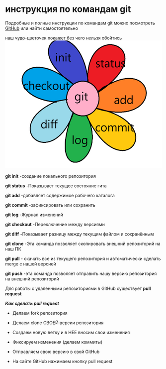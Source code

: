 # инструкция по командам git

Подробные и полные инструкции по командам git можно посмотреть [GitHub](https://github.com/) или найти самостоятельно


наш чудо-цветочек покажет без чего нельзя обойтись ![цветочек](цветочек.png)

**git init** -создание локального репозитория

**git status** -Показывает текущее состояние гита

**git add** -добавляет содержимое рабочего каталога

**git commit** -зафиксировать или сохранить

**git log** -Журнал изменений

**git checkout** -Переключение между версиями

**git diff** -Показывает разницу между текущим файлом
и сохранённым

**git clone** -Эта команда позволяет скопировать внешний репозиторий на наш ПК

**git pull** - скачать все из текущего репозитория и автоматически сделать merge с нашей версией

**git push** -эта команда позволяет отправить нашу версию репозитория на внешний репозиторий

Для работы с удаленными репозиториями в GitHub существует **pull request**

__*Как сделать pull request*__
* Делаем fork репозитория

* Делаем clone СВОЕЙ версии репозитория

* Создаем новую ветку и в НЕЕ вносим свои изменения

* Фиксируем изменения (делаем коммиты)

* Отправляем свою версию в свой GitHub

* На сайте GitHub нажимаем кнопку pull request 


